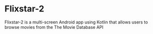 # Flixstar-2
Flixstar-2 is a multi-screen Android app using Kotlin that allows users to browse movies from the The Movie Database API
